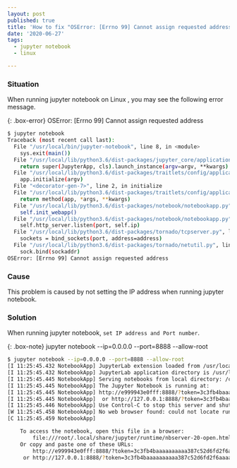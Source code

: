 ```yaml
---
layout: post
published: true
title: 'How to fix "OSError: [Errno 99] Cannot assign requested address" error when running Jupyter notebook on Linux'
date: '2020-06-27'
tags:
  - jupyter notebook
  - linux

---
```

### Situation
When running jupyter notebook on Linux , you may see the following error message.

{: .box-error}
OSError: [Errno 99] Cannot assign requested address

```bash
$ jupyter notebook
Traceback (most recent call last):
  File "/usr/local/bin/jupyter-notebook", line 8, in <module>
    sys.exit(main())
  File "/usr/local/lib/python3.6/dist-packages/jupyter_core/application.py", line 270, in launch_instance
    return super(JupyterApp, cls).launch_instance(argv=argv, **kwargs)
  File "/usr/local/lib/python3.6/dist-packages/traitlets/config/application.py", line 663, in launch_instance
    app.initialize(argv)
  File "<decorator-gen-7>", line 2, in initialize
  File "/usr/local/lib/python3.6/dist-packages/traitlets/config/application.py", line 87, in catch_config_error
    return method(app, *args, **kwargs)
  File "/usr/local/lib/python3.6/dist-packages/notebook/notebookapp.py", line 1769, in initialize
    self.init_webapp()
  File "/usr/local/lib/python3.6/dist-packages/notebook/notebookapp.py", line 1490, in init_webapp
    self.http_server.listen(port, self.ip)
  File "/usr/local/lib/python3.6/dist-packages/tornado/tcpserver.py", line 151, in listen
    sockets = bind_sockets(port, address=address)
  File "/usr/local/lib/python3.6/dist-packages/tornado/netutil.py", line 174, in bind_sockets
    sock.bind(sockaddr)
OSError: [Errno 99] Cannot assign requested address
```   

### Cause
This problem is caused by not setting the IP address when running jupyter notebook.

### Solution
When running jupyter notebook, `set IP address and Port number`.

{: .box-note}
jupyter notebook --ip=0.0.0.0 --port=8888 --allow-root

```bash
$ jupyter notebook --ip=0.0.0.0 --port=8888 --allow-root
[I 11:25:45.432 NotebookApp] JupyterLab extension loaded from /usr/local/lib/python3.6/dist-packages/jupyterlab
[I 11:25:45.432 NotebookApp] JupyterLab application directory is /usr/local/share/jupyter/lab
[I 11:25:45.445 NotebookApp] Serving notebooks from local directory: /code
[I 11:25:45.445 NotebookApp] The Jupyter Notebook is running at:
[I 11:25:45.445 NotebookApp] http://e999943e0fff:8888/?token=3c3fb4baaaaaaaaaa387c52d6fd2f6aaaaaaaaaa6d761c01
[I 11:25:45.445 NotebookApp]  or http://127.0.0.1:8888/?token=3c3fb4baaaaaaaaaa387c52d6fd2f6aaaaaaaaaa6d761c01
[I 11:25:45.446 NotebookApp] Use Control-C to stop this server and shut down all kernels (twice to skip confirmation).
[W 11:25:45.458 NotebookApp] No web browser found: could not locate runnable browser.
[C 11:25:45.459 NotebookApp]

    To access the notebook, open this file in a browser:
        file:///root/.local/share/jupyter/runtime/nbserver-20-open.html
    Or copy and paste one of these URLs:
        http://e999943e0fff:8888/?token=3c3fb4baaaaaaaaaa387c52d6fd2f6aaaaaaaaaa6d761c01
     or http://127.0.0.1:8888/?token=3c3fb4baaaaaaaaaa387c52d6fd2f6aaaaaaaaaa6d761c01
```
